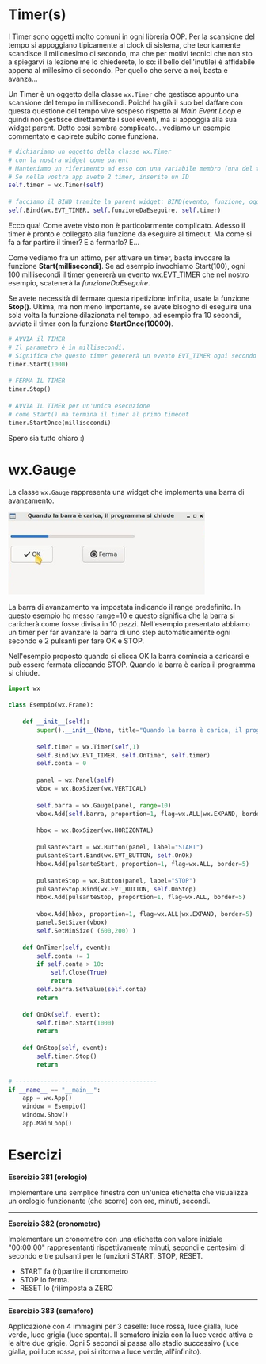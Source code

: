 # Timer(s)

I Timer sono oggetti molto comuni in ogni libreria OOP. Per la scansione
del tempo si appoggiano tipicamente al clock di sistema, che
teoricamente scandisce il milionesimo di secondo, ma che per motivi
tecnici che non sto a spiegarvi (a lezione me lo chiederete, lo so: il
bello dell'inutile) è affidabile appena al millesimo di secondo. Per
quello che serve a noi, basta e avanza...

Un Timer è un oggetto della classe `wx.Timer` che gestisce appunto una
scansione del tempo in millisecondi. Poiché ha già il suo bel daffare
con questa questione del tempo vive sospeso rispetto al *Main Event
Loop* e quindi non gestisce direttamente i suoi eventi, ma si appoggia
alla sua widget parent. Detto così sembra complicato... vediamo un
esempio commentato e capirete subito come funziona.

``` python
# dichiariamo un oggetto della classe wx.Timer
# con la nostra widget come parent
# Manteniamo un riferimento ad esso con una variabile membro (una del tipo self.var)
# Se nella vostra app avete 2 timer, inserite un ID
self.timer = wx.Timer(self)

# facciamo il BIND tramite la parent widget: BIND(evento, funzione, oggetto)
self.Bind(wx.EVT_TIMER, self.funzioneDaEseguire, self.timer)
```

Ecco qua! Come avete visto non è particolarmente complicato. Adesso il
timer è pronto e collegato alla funzione da eseguire al timeout. Ma come
si fa a far partire il timer? E a fermarlo? E...

Come vediamo fra un attimo, per attivare un timer, basta invocare la
funzione **Start(millisecondi)**. Se ad esempio invochiamo Start(100),
ogni 100 millisecondi il timer genererà un evento wx.EVT_TIMER che nel
nostro esempio, scatenerà la *funzioneDaEseguire*.

Se avete necessità di fermare questa ripetizione infinita, usate la
funzione **Stop()**. Ultima, ma non meno importante, se avete bisogno di
eseguire una sola volta la funzione dilazionata nel tempo, ad esempio
fra 10 secondi, avviate il timer con la funzione **StartOnce(10000)**.

``` python
# AVVIA il TIMER
# Il parametro è in millisecondi. 
# Significa che questo timer genererà un evento EVT_TIMER ogni secondo finchè non verrà fermato
timer.Start(1000)

# FERMA IL TIMER
timer.Stop()

# AVVIA IL TIMER per un'unica esecuzione
# come Start() ma termina il timer al primo timeout
timer.StartOnce(millisecondi)
```

Spero sia tutto chiaro :)


<!-- #################################################################################################################################### -->
# wx.Gauge

La classe `wx.Gauge` rappresenta una widget che implementa una barra di
avanzamento.

![image](images/wxGauge.jpg)

La barra di avanzamento va impostata indicando il range predefinito. In
questo esempio ho messo range=10 e questo significa che la barra si
caricherà come fosse divisa in 10 pezzi. Nell'esempio presentato
abbiamo un timer per far avanzare la barra di uno step automaticamente
ogni secondo e 2 pulsanti per fare OK e STOP.

Nell'esempio proposto quando si clicca OK la barra comincia a caricarsi
e può essere fermata cliccando STOP. Quando la barra è carica il
programma si chiude.

``` python
import wx

class Esempio(wx.Frame):

    def __init__(self):
        super().__init__(None, title="Quando la barra è carica, il programma si chiude")

        self.timer = wx.Timer(self,1)
        self.Bind(wx.EVT_TIMER, self.OnTimer, self.timer)        
        self.conta = 0

        panel = wx.Panel(self)
        vbox = wx.BoxSizer(wx.VERTICAL)
        
        self.barra = wx.Gauge(panel, range=10)
        vbox.Add(self.barra, proportion=1, flag=wx.ALL|wx.EXPAND, border=5)
        
        hbox = wx.BoxSizer(wx.HORIZONTAL)

        pulsanteStart = wx.Button(panel, label="START")
        pulsanteStart.Bind(wx.EVT_BUTTON, self.OnOk)
        hbox.Add(pulsanteStart, proportion=1, flag=wx.ALL, border=5)
        
        pulsanteStop = wx.Button(panel, label="STOP")
        pulsanteStop.Bind(wx.EVT_BUTTON, self.OnStop)
        hbox.Add(pulsanteStop, proportion=1, flag=wx.ALL, border=5)
        
        vbox.Add(hbox, proportion=1, flag=wx.ALL|wx.EXPAND, border=5)
        panel.SetSizer(vbox)
        self.SetMinSize( (600,200) )
        
    def OnTimer(self, event):
        self.conta += 1
        if self.conta > 10:
            self.Close(True)
            return
        self.barra.SetValue(self.conta)
        return

    def OnOk(self, event):
        self.timer.Start(1000)
        return

    def OnStop(self, event):
        self.timer.Stop()
        return

# ----------------------------------------
if __name__ == "__main__":
    app = wx.App()
    window = Esempio()
    window.Show()
    app.MainLoop()
```



<!-- #################################################################################################################################### -->
# Esercizi

**Esercizio 381 (orologio)**

Implementare una semplice finestra con un'unica etichetta che
visualizza un orologio funzionante (che scorre) con ore, minuti,
secondi.


----------------------------------------------------------------------------------


**Esercizio 382 (cronometro)**

Implementare un cronometro con una etichetta con valore iniziale
"00:00:00" rappresentanti rispettivamente minuti, secondi e centesimi
di secondo e tre pulsanti per le funzioni START, STOP, RESET.

-   START fa (ri)partire il cronometro
-   STOP lo ferma.
-   RESET lo (ri)imposta a ZERO

----------------------------------------------------------------------------------

**Esercizio 383 (semaforo)**

Applicazione con 4 immagini per 3 caselle: luce rossa, luce gialla, luce
verde, luce grigia (luce spenta). Il semaforo inizia con la luce verde
attiva e le altre due grigie. Ogni 5 secondi si passa allo stadio
successivo (luce gialla, poi luce rossa, poi si ritorna a luce verde,
all'infinito).

